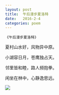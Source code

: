 ```yaml
---
layout: post
title:  午后漫步夏洛特
date:   2016-2-4
categories: poem
---
```

`《午后漫步夏洛特》`

夏村山水好，风物异中原。

小湖容日月，苍鹰独占天。

邻里皆和睦，路人频抱拳。

闲坐在林中，心静逸思远。

<!--more-->

![]({{site.url}}/Images/16.png)

<script>
  (function(i,s,o,g,r,a,m){i['GoogleAnalyticsObject']=r;i[r]=i[r]||function(){
  (i[r].q=i[r].q||[]).push(arguments)},i[r].l=1*new Date();a=s.createElement(o),
  m=s.getElementsByTagName(o)[0];a.async=1;a.src=g;m.parentNode.insertBefore(a,m)
  })(window,document,'script','https://www.google-analytics.com/analytics.js','ga');

  ga('create', 'UA-85986843-1', 'auto');
  ga('send', 'pageview');

</script>